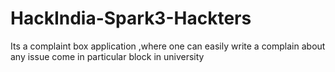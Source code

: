 # HackIndia-Spark3-Hackters
Its a complaint box application ,where one can easily write a complain about any issue come in particular block in university

